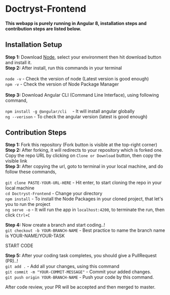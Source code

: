 # Doctryst-Frontend

#### This webapp is purely running in Angular 8, installation steps and contribution steps are listed below.

## Installation Setup

**Step 1:** Download [Node](https://nodejs.org/en/download/), select your environment then hit download button and install it. <br>
**Step 2:** After install, run this commands in your terminal <br> <br>
```node -v```  -  Check the version of node (Latest version is good enough) <br> 
```npm -v```  -  Check the version of Node Package Manager <br> <br>
 **Step 3:** Download Angular CLI (Command Line Interface), using following command, <br> <br>
 ```npm install -g @angular/cli  ```  -  It will install angular globally <br>
 ```ng --verison```  -  To check the angular version (latest is good enough) <br>
 
 ## Contribution Steps
 **Step 1:** Fork this repository (Fork button is visible at the top-right corner) <br>
 **Step 2:** After forking, it will redirects to your repository which is forked one. Copy the repo URL by clicking on ```Clone or Download``` button, then copy the visible link <br>
 **Step 3:** After copying the url, goto to terminal in your local machine, and do follow these commands, <br><br>
 ```git clone PASTE-YOUR-URL-HERE```  -  Hit enter, to start cloning the repo in your local machine <br> 
 ```cd Doctryst-Frontend```  -  Change your directory <br> 
 ```npm install```  -  To install the Node Packages in your cloned project, that let's you to run the project <br> 
 ```ng serve -o```  -  It will run the app in ```localhost:4200```, to terminate the run, then click ```Ctrl+C``` <br> 
 
 **Step 4:** Now create a branch and start coding..! <br>
 ```git checkout -b YOUR-BRANCH-NAME```  -  Best practice to name the branch name is YOUR-NAME/YOUR-TASK <br> 
  
 START CODE
  
 **Step 5:** After your coding task completes, you should give a PullRequest (PR)..!<br>
 ```git add .```  -  Add all your changes, using this command <br> 
 ```git commit -m "YOUR-COMMIT-MESSAGE"```  -  Commit your added changes. <br> 
 ```git push origin YOUR-BRANCH-NAME```  -  Push your code by this command. <br> 
 
 After code review, your PR will be accepted and then merged to master.
 
